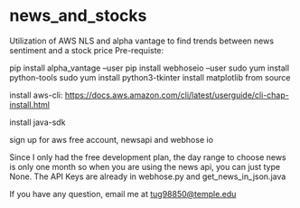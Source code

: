 # news_and_stocks

Utilization of AWS NLS and alpha vantage to find trends between news sentiment and a stock price
Pre-requiste:

pip install alpha_vantage –user
pip install webhoseio –user
sudo yum install python-tools
sudo yum install python3-tkinter
install matplotlib from source

install aws-cli:
https://docs.aws.amazon.com/cli/latest/userguide/cli-chap-install.html

install java-sdk

sign up for aws free account, newsapi and webhose io 

Since I only had the free development plan, the day range to choose news is only one month so when you are using the news api, you can just type None.
The API Keys are already in webhose.py and get_news_in_json.java

If you have any question, email me at tug98850@temple.edu
